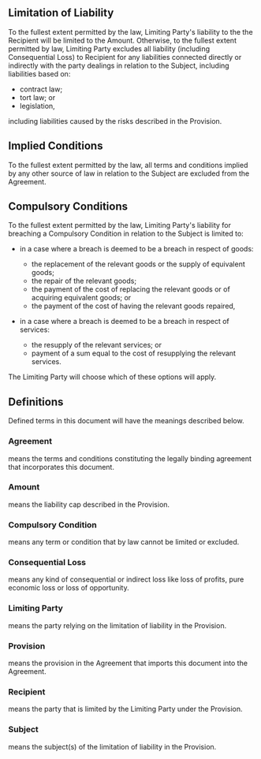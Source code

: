 ## Limitation of Liability

To the fullest extent permitted by the law, Limiting Party's liability to the the Recipient will be limited to the Amount.  Otherwise, to the fullest extent permitted by law, Limiting Party excludes all liability (including Consequential Loss) to Recipient for any liabilities connected directly or indirectly with the party dealings in relation to the Subject, including liabilities based on:

- contract law;
- tort law; or
- legislation,

including liabilities caused by the risks described in the Provision.

## Implied Conditions

To the fullest extent permitted by the law, all terms and conditions implied by any other source of law in relation to the Subject are excluded from the Agreement.

## Compulsory Conditions

To the fullest extent permitted by the law, Limiting Party's liability for breaching a Compulsory Condition in relation to the Subject is limited to:

- in a case where a breach is deemed to be a breach in respect of goods:
	+ the replacement of the relevant goods or the supply of equivalent goods;
	+ the repair of the relevant goods;
	+ the payment of the cost of replacing the relevant goods or of acquiring equivalent goods; or
	+ the payment of the cost of having the relevant goods repaired,

- in a case where a breach is deemed to be a breach in respect of services:
	+ the resupply of the relevant services; or
	+ payment of a sum equal to the cost of resupplying the relevant services.

The Limiting Party will choose which of these options will apply.

## Definitions

Defined terms in this document will have the meanings described below.

### Agreement
means the terms and conditions constituting the legally binding agreement that incorporates this document.

### Amount
means the liability cap described in the Provision.

### Compulsory Condition
means any term or condition that by law cannot be limited or excluded.

### Consequential Loss
means any kind of consequential or indirect loss like loss of profits, pure economic loss or loss of opportunity.

### Limiting Party
means the party relying on the limitation of liability in the Provision.

### Provision
means the provision in the Agreement that imports this document into the Agreement.

### Recipient
means the party that is limited by the Limiting Party under the Provision.

### Subject
means the subject(s) of the limitation of liability in the Provision.

